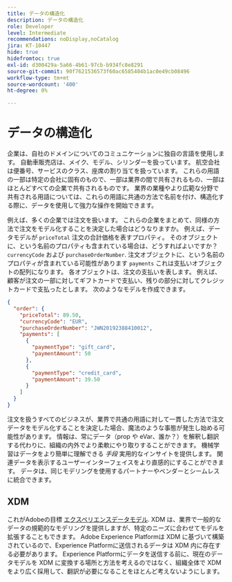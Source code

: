 ```yaml
---
title: データの構造化
description: データの構造化
role: Developer
level: Intermediate
recommendations: noDisplay,noCatalog
jira: KT-10447
hide: true
hidefromtoc: true
exl-id: d300429a-5a66-4b61-97cb-b934fc8e8291
source-git-commit: 90f7621536573f60ac6585404b1ac0e49cb08496
workflow-type: tm+mt
source-wordcount: '400'
ht-degree: 0%

---
```


# データの構造化

企業は、自社のドメインについてのコミュニケーションに独自の言語を使用します。 自動車販売店は、メイク、モデル、シリンダーを扱っています。 航空会社は便番号、サービスのクラス、座席の割り当てを扱っています。 これらの用語の一部は特定の会社に固有のもので、一部は業界の間で共有されるもの、一部はほとんどすべての企業で共有されるものです。 業界の業種やより広範な分野で共有される用語については、これらの用語に共通の方法で名前を付け、構造化する際に、データを使用して強力な操作を開始できます。

例えば、多くの企業では注文を扱います。 これらの企業をまとめて、同様の方法で注文をモデル化することを決定した場合はどうなりますか。 例えば、データモデルが `priceTotal` 注文の合計価格を表すプロパティ。 そのオブジェクトに、という名前のプロパティも含まれている場合は、どうすればよいですか？ `currencyCode` および `purchaseOrderNumber`. 注文オブジェクトに、という名前のプロパティが含まれている可能性があります `payments` これは支払いオブジェクトの配列になります。 各オブジェクトは、注文の支払いを表します。 例えば、顧客が注文の一部に対してギフトカードで支払い、残りの部分に対してクレジットカードで支払ったとします。 次のようなモデルを作成できます。

```json
{
  "order": {
    "priceTotal": 89.50,
    "currencyCode": "EUR",
    "purchaseOrderNumber": "JWN20192388410012",
    "payments": [
      {
        "paymentType": "gift_card",
        "paymentAmount": 50
      },
      {
        "paymentType": "credit_card",
        "paymentAmount": 39.50
      }
    ]
  }
}
```

注文を扱うすべてのビジネスが、業界で共通の用語に対して一貫した方法で注文データをモデル化することを決定した場合、魔法のような事態が発生し始める可能性があります。 情報は、常にデータ（prop や eVar、誰か？）を解釈し翻訳する代わりに、組織の内外でより柔軟にやり取りすることができます。 機械学習はデータをより簡単に理解できる _手段_ 実用的なインサイトを提供します。 関連データを表示するユーザーインターフェイスをより直感的にすることができます。 データは、同じモデリングを使用するパートナーやベンダーとシームレスに統合できます。

## XDM

これがAdobeの目標 [エクスペリエンスデータモデル](https://business.adobe.com/products/experience-platform/experience-data-model.html). XDM は、業界で一般的なデータの規範的なモデリングを提供しますが、特定のニーズに合わせてモデルを拡張することもできます。 Adobe Experience Platformは XDM に基づいて構築されているので、Experience Platformに送信されるデータは XDM 内に存在する必要があります。 Experience Platformにデータを送信する前に、現在のデータモデルを XDM に変換する場所と方法を考えるのではなく、組織全体で XDM をより広く採用して、翻訳が必要になることをほとんど考えないようにします。

